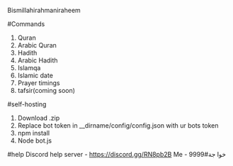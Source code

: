 Bismillahirahmaniraheem

#Commands

1. Quran
2. Arabic Quran
3. Hadith  
4. Arabic Hadith
5. Islamqa
6. Islamic date
7. Prayer timings
8. tafsir(coming soon)

#self-hosting
1. Download .zip
2. Replace bot token in __dirname/config/config.json with ur bots token
3. npm install
4. Node bot.js

#help
Discord help server - https://discord.gg/RN8pb2B
Me - خوا جة#9999
